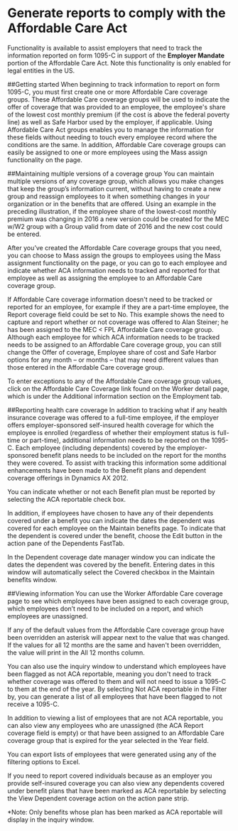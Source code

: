 Generate reports to comply with the Affordable Care Act 
===================


Functionality is available to assist employers that need to track the information reported on form 1095-C in support of the **Employer Mandate** portion of the Affordable Care Act.  Note this functionality is only enabled for legal entities in the US. 

##Getting started
When beginning to track information to report on form 1095-C, you must first create one or more Affordable Care coverage groups. These Affordable Care coverage groups will be used to indicate the offer of coverage that was provided to an employee, the employee's share of the lowest cost monthly premium (if the cost is above the federal poverty line) as well as Safe Harbor used by the employer, if applicable. Using Affordable Care Act groups enables you to manage the information for these fields without needing to touch every employee record where the conditions are the same. In addition, Affordable Care coverage groups can easily be assigned to one or more employees using the Mass assign functionality on the page.

##Maintaining multiple versions of a coverage group
You can maintain multiple versions of any coverage group, which allows you make changes that keep the group’s information current, without having to create a new group and reassign employees to it when something changes in your organization or in the benefits that are offered. Using an example in the preceding illustration, if the employee share of the lowest-cost monthly premium was changing in 2016 a new version could be created for the MEC w/W2 group with a Group valid from date of 2016 and the new cost could be entered.

After you’ve created the Affordable Care coverage groups that you need, you can choose to Mass assign the groups to employees using the Mass assignment functionality on the page, or you can go to each employee and indicate whether ACA information needs to tracked and reported for that employee as well as assigning the employee to an Affordable Care coverage group.

If Affordable Care coverage information doesn't need to be tracked or reported for an employee, for example if they are a part-time employee, the Report coverage field could be set to No. This example shows the need to capture and report whether or not coverage was offered to Alan Steiner; he has been assigned to the MEC < FPL Affordable Care coverage group. Although each employee for which ACA information needs to be tracked needs to be assigned to an Affordable Care coverage group, you can still change the Offer of coverage, Employee share of cost and Safe Harbor options for any month – or months – that may need different values than those entered in the Affordable Care coverage group.

To enter exceptions to any of the Affordable Care coverage group values, click on the Affordable Care Coverage link found on the Worker detail page, which is under the Additional information section on the Employment tab.

##Reporting health care coverage
In addition to tracking what if any health insurance coverage was offered to a full-time employee, if the employer offers employer-sponsored self-insured health coverage for which the employee is enrolled (regardless of whether their employment status is full-time or part-time), additional information needs to be reported on the 1095-C. Each employee (including dependents) covered by the employer-sponsored benefit plans needs to be included on the report for the months they were covered. To assist with tracking this information some additional enhancements have been made to the Benefit plans and dependent coverage offerings in Dynamics AX 2012.

You can indicate whether or not each Benefit plan must be reported by selecting the ACA reportable check box.
 
In addition, if employees have chosen to have any of their dependents covered under a benefit you can indicate the dates the dependent was covered for each employee on the Maintain benefits page.   To indicate that the dependent is covered under the benefit, choose the Edit button in the action pane of the Dependents FastTab.

In the Dependent coverage date manager window you can indicate the dates the dependent was covered by the benefit. Entering dates in this window will automatically select the Covered checkbox in the Maintain benefits window.

##Viewing information
You can use the Worker Affordable Care coverage page to see which employees have been assigned to each coverage group, which employees don’t need to be included on a report, and which employees are unassigned.

If any of the default values from the Affordable Care coverage group have been overridden an asterisk will appear next to the value that was changed.   If the values for all 12 months are the same and haven't been overridden, the value will print in the All 12 months column.

You can also use the inquiry window to understand which employees have been flagged as not ACA reportable, meaning you don't need to track whether coverage was offered to them and will not need to issue a 1095-C to them at the end of the year. By selecting Not ACA reportable in the Filter by, you can generate a list of all employees that have been flagged to not receive a 1095-C.

In addition to viewing a list of employees that are not ACA reportable, you can also view any employees who are unassigned (the ACA Report coverage field is empty) or that have been assigned to an Affordable Care coverage group that is expired for the year selected in the Year field.

You can export lists of employees that were generated using any of the filtering options to Excel.

If you need to report covered individuals because as an employer you provide self-insured coverage you can also view any dependents covered under benefit plans that have been marked as ACA reportable by selecting the View Dependent coverage action on the action pane strip.

*Note: Only benefits whose plan has been marked as ACA reportable will display in the inquiry window.